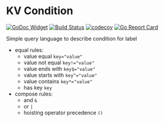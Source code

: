 # KV Condition

[![GoDoc Widget](https://godoc.org/github.com/go-courier/kvcondition?status.svg)](https://godoc.org/github.com/go-courier/kvcondition/v2)
[![Build Status](https://travis-ci.org/go-courier/kvcondition.svg?branch=master)](https://travis-ci.org/go-courier/kvcondition)
[![codecov](https://codecov.io/gh/go-courier/kvcondition/branch/master/graph/badge.svg)](https://codecov.io/gh/go-courier/kvcondition)
[![Go Report Card](https://goreportcard.com/badge/github.com/go-courier/kvcondition)](https://goreportcard.com/report/github.com/go-courier/kvcondition/v2)


Simple query language to describe condition for label

* equal rules:
  * value equal `key="value"` 
  * value not equal `key!="value"` 
  * value ends with `key$="value"` 
  * value starts with  `key^="value"` 
  * value contains `key*="value"` 
  * has key `key` 
* compose rules: 
  * and `&` 
  * or `|` 
  * hoisting operator precedence  `()` 

